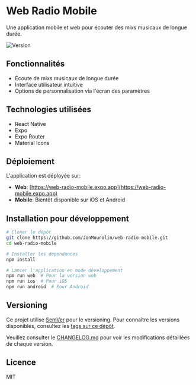 # Web Radio Mobile

Une application mobile et web pour écouter des mixs musicaux de longue durée.

![Version](https://img.shields.io/badge/version-1.0.0-blue.svg)

## Fonctionnalités

- Écoute de mixs musicaux de longue durée
- Interface utilisateur intuitive
- Options de personnalisation via l'écran des paramètres

## Technologies utilisées

- React Native
- Expo
- Expo Router
- Material Icons

## Déploiement

L'application est déployée sur:
- **Web**: [https://web-radio-mobile.expo.app](https://web-radio-mobile.expo.app)
- **Mobile**: Bientôt disponible sur iOS et Android

## Installation pour développement

```bash
# Cloner le dépôt
git clone https://github.com/JonMourolin/web-radio-mobile.git
cd web-radio-mobile

# Installer les dépendances
npm install

# Lancer l'application en mode développement
npm run web  # Pour la version web
npm run ios  # Pour iOS
npm run android  # Pour Android
```

## Versioning

Ce projet utilise [SemVer](http://semver.org/) pour le versioning. Pour connaître les versions disponibles, consultez les [tags sur ce dépôt](https://github.com/JonMourolin/web-radio-mobile/tags).

Veuillez consulter le [CHANGELOG.md](CHANGELOG.md) pour voir les modifications détaillées de chaque version.

## Licence

MIT
